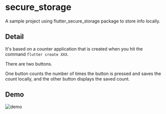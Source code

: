 # secure_storage

A sample project using flutter_secure_storage package to store info locally.


## Detail

It's based on a counter application that is created when you hit the command `flutter create XXX`.

There are two buttons.

One button counts the number of times the button is pressed and saves the count locally, and the other button displays the saved count.

## Demo

![demo](https://user-images.githubusercontent.com/64715484/140593587-c39703c1-8676-4abd-b1d7-59497afc0d51.gif)